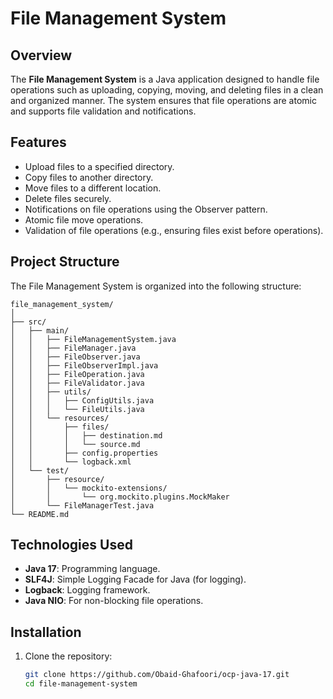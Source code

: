 # File Management System

## Overview
The **File Management System** is a Java application designed to handle file operations such as uploading, copying, moving, and deleting files in a clean and organized manner. The system ensures that file operations are atomic and supports file validation and notifications.

## Features
- Upload files to a specified directory.
- Copy files to another directory.
- Move files to a different location.
- Delete files securely.
- Notifications on file operations using the Observer pattern.
- Atomic file move operations.
- Validation of file operations (e.g., ensuring files exist before operations).

## Project Structure

The File Management System is organized into the following structure:

```
file_management_system/
│
├── src/
│   ├── main/
│   │   ├── FileManagementSystem.java
│   │   ├── FileManager.java
│   │   ├── FileObserver.java
│   │   ├── FileObserverImpl.java
│   │   ├── FileOperation.java
│   │   ├── FileValidator.java
│   │   ├── utils/
│   │   │   ├── ConfigUtils.java
│   │   │   └── FileUtils.java
│   │   └── resources/
│   │       ├── files/
│   │       │   ├── destination.md
│   │       │   └── source.md
│   │       ├── config.properties
│   │       └── logback.xml
│   └── test/
│       ├── resource/
│       │   └── mockito-extensions/
│       │       └── org.mockito.plugins.MockMaker
│       └── FileManagerTest.java
└── README.md
```

## Technologies Used
- **Java 17**: Programming language.
- **SLF4J**: Simple Logging Facade for Java (for logging).
- **Logback**: Logging framework.
- **Java NIO**: For non-blocking file operations.

## Installation

1. Clone the repository:
   ```bash
   git clone https://github.com/Obaid-Ghafoori/ocp-java-17.git
   cd file-management-system
